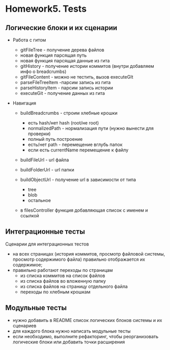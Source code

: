 #  Homework5. Tests

## Логические блоки и их сценарии

- Работа с гитом
  - gitFileTree - получение дерева файлов
  - новая функция парсящая путь
  - новая функция парсящая данные из гита
  - gitHistory - получение истории коммитов (внутри добавляем инфо о breadcrumbs)
  - gitFileContent - можно не тестить, вызов executeGIt
  - parseFileTreeItem -парсим запись из гита
  - parseHistoryItem - парсим запись истории
  - executeGit - получение данных из гита

- Навигация
  - buildBreadcrumbs - строим хлебные крошки
    - есть hash/нет hash (root/не  root)
    - normalizedPath - нормализация пути (нужно вынести для проверки)
    - полный путь построение
    - есть/нет path - перемещение вглубь папок
    - если есть currentName перемещение к файлу
  - buildFileUrl - url файла
  - buildFolderUrl - url папки

  - buildObjectUrl - получение url в зависимости от типа
    - tree
    - blob
    - остальное
  - в filesController функция добавляющая список с именем и ссылкой


## Интеграционные тесты

Сценарии для интеграционных тестов

- на всех страницах (история коммитов, просмотр файловой системы, просмотр содержимого файла) правильно отображается их содержимое;
- правильно работают переходы по страницам
  - из списка коммитов на список файлов
  - из списка файлов во вложенную папку
  - из списка файлов на страницу отдельного файла
  - переходы по хлебным крошкам

## Модульные тесты

- нужно добавить в README список логических блоков системы и их сценариев
- для каждого блока нужно написать модульные тесты
- если необходимо, выполните рефакторинг, чтобы реорганизовать логические блоки или добавить точки расширения
